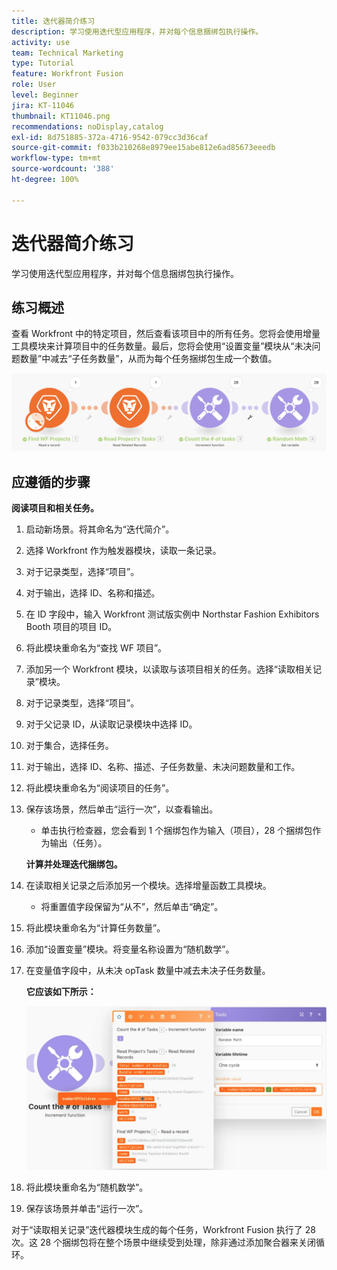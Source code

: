```yaml
---
title: 迭代器简介练习
description: 学习使用迭代型应用程序，并对每个信息捆绑包执行操作。
activity: use
team: Technical Marketing
type: Tutorial
feature: Workfront Fusion
role: User
level: Beginner
jira: KT-11046
thumbnail: KT11046.png
recommendations: noDisplay,catalog
exl-id: 8d751885-372a-4716-9542-079cc3d36caf
source-git-commit: f033b210268e8979ee15abe812e6ad85673eeedb
workflow-type: tm+mt
source-wordcount: '388'
ht-degree: 100%

---
```


# 迭代器简介练习

学习使用迭代型应用程序，并对每个信息捆绑包执行操作。

## 练习概述

查看 Workfront 中的特定项目，然后查看该项目中的所有任务。您将会使用增量工具模块来计算项目中的任务数量。最后，您将会使用“设置变量”模块从“未决问题数量”中减去“子任务数量”，从而为每个任务捆绑包生成一个数值。

![迭代器简介图像 1](../12-exercises/assets/introduction-to-iterators-walkthrough-1.png)

## 应遵循的步骤

**阅读项目和相关任务。**

1. 启动新场景。将其命名为“迭代简介”。
1. 选择 Workfront 作为触发器模块，读取一条记录。
1. 对于记录类型，选择“项目”。
1. 对于输出，选择 ID、名称和描述。
1. 在 ID 字段中，输入 Workfront 测试版实例中 Northstar Fashion Exhibitors Booth 项目的项目 ID。
1. 将此模块重命名为“查找 WF 项目”。
1. 添加另一个 Workfront 模块，以读取与该项目相关的任务。选择“读取相关记录”模块。
1. 对于记录类型，选择“项目”。
1. 对于父记录 ID，从读取记录模块中选择 ID。
1. 对于集合，选择任务。
1. 对于输出，选择 ID、名称、描述、子任务数量、未决问题数量和工作。
1. 将此模块重命名为“阅读项目的任务”。
1. 保存该场景，然后单击“运行一次”，以查看输出。

   + 单击执行检查器，您会看到 1 个捆绑包作为输入（项目），28 个捆绑包作为输出（任务）。

   **计算并处理迭代捆绑包。**

1. 在读取相关记录之后添加另一个模块。选择增量函数工具模块。

   + 将重置值字段保留为“从不”，然后单击“确定”。

1. 将此模块重命名为“计算任务数量”。
1. 添加“设置变量”模块。将变量名称设置为“随机数学”。
1. 在变量值字段中，从未决 opTask 数量中减去未决子任务数量。

   **它应该如下所示：**

   ![迭代器简介图像 2](../12-exercises/assets/introduction-to-iterators-walkthrough-2.png)

1. 将此模块重命名为“随机数学”。
1. 保存该场景并单击“运行一次”。

对于“读取相关记录”迭代器模块生成的每个任务，Workfront Fusion 执行了 28 次。这 28 个捆绑包将在整个场景中继续受到处理，除非通过添加聚合器来关闭循环。
